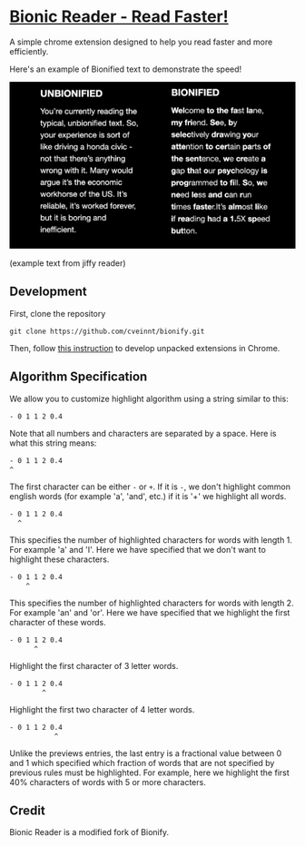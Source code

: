 # [Bionic Reader - Read Faster!](https://bionicreader.netlify.app)


<!-- [![banner](src/icons/marquee.png)](https://chrome.google.com/webstore/detail/bionify-read-faster-with/gomhfpbcjfidhpffhecghfdieincgncc) -->

A simple chrome extension designed to help you read faster and more efficiently.

Here's an example of Bionified text to demonstrate the speed!

[![read](read.png)](https://bionicreader.netlify.app)

(example text from jiffy reader)

<!-- ## Download

Bionify is available on the Chrome web store!

Get it here: Chrome extension link

Official website: https://bionicreader.netlify.app -->

## Development

First, clone the repository

```
git clone https://github.com/cveinnt/bionify.git
```

Then, follow [this instruction](https://developer.chrome.com/docs/extensions/mv3/getstarted/#unpacked) to develop unpacked extensions in Chrome.

## Algorithm Specification

We allow you to customize highlight algorithm using a string similar to this:

```
- 0 1 1 2 0.4
```

Note that all numbers and characters are separated by a space. Here is what this string means:

```
- 0 1 1 2 0.4
^
```

The first character can be either `-` or `+`. If it is `-`, we don't highlight common english words (for example 'a', 'and', etc.) if it is '+' we highlight all words.

```
- 0 1 1 2 0.4
  ^
```

This specifies the number of highlighted characters for words with length 1. For example 'a' and 'I'. Here we have specified that we don't want to highlight these characters.

```
- 0 1 1 2 0.4
    ^
```

This specifies the number of highlighted characters for words with length 2. For example 'an' and 'or'. Here we have specified that we highlight the first character of these words.

```
- 0 1 1 2 0.4
      ^
```

Highlight the first character of 3 letter words.

```
- 0 1 1 2 0.4
        ^
```

Highlight the first two character of 4 letter words.

```
- 0 1 1 2 0.4
           ^
```

Unlike the previews entries, the last entry is a fractional value between 0 and 1 which specified which fraction of words that are not specified by previous rules must be highlighted.
For example, here we highlight the first 40% characters of words with 5 or more characters.

## Credit

Bionic Reader is a modified fork of Bionify.
